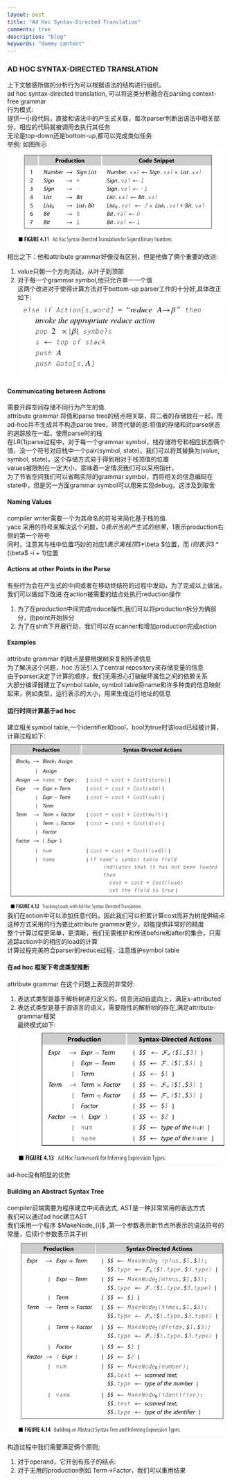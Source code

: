 ```yaml
---
layout: post
title: "Ad Hoc Syntax-Directed Translation"
comments: true
description: "blog"
keywords: "dummy content"
---
```

### AD HOC SYNTAX-DIRECTED TRANSLATION

上下文敏感所做的分析行为可以根据语法的结构进行组织。<br/>
ad hoc syntax-directed translation, 可以将这类分析融合在parsing context-free grammar<br/>
行为模式:<br/>
提供一小段代码，直接和语法中的产生式关联，每次parser判断出语法中相关部分，相应的代码就被调用去执行其任务<br/>
无论是top-down还是bottom-up,都可以完成类似任务<br/>
举例: 如图所示<br/>
![](https://raw.githubusercontent.com/cookieli/image/master/compiler/ad_hoc-example.png) 
相比之下：他和attribute grammar好像没有区别，但是他做了俩个重要的改进:<br/>
1. value只朝一个方向流动，从叶子到顶部<br/>
2. 对于每一个grammar symbol,他只允许单一一个值<br/>
这两个改进对于使得计算方法对于bottom-up parser工作的十分好,具体改正如下:<br/>
![](https://raw.githubusercontent.com/cookieli/image/master/compiler/code_change.png) 
#### Communicating between Actions
需要开辟空间存储不同行为产生的值.<br/>
attribute grammar 将值和parse tree的结点相关联，将二者的存储放在一起，而ad-hoc并不生成并不构造parse tree，转而代替的是:将值的存储和对parse状态的追踪放在一起，使用parse时的栈<br/>
在LR(1)parse过程中，对于每一个grammar symbol，栈存储符号和相应状态俩个值，没一个符号对应栈中一个pair(symbol, state)，我们可以将其替换为(value, symbol, state)，这个存储方式易于得到相对于栈顶值的位置<br/>
values被限制在一定大小，意味着一定情况我们可以采用指针，<br/>
为了节省空间我们可以省略实际的grammar symbol，而将相关的信息编码在state中，但是另一方面grammar symbol可以用来实现debug，这涉及到取舍<br/>
#### Naming Values
compiler writer需要一个为其命名的符号来简化基于栈的值.<br/>
yacc 采用的符号来解决这个问题，$0表示当前产生式的结果，$1表示production右侧的第一个符号<br/>
同时，注意其与栈中位置巧妙的对应$1表示 离栈顶3 *$\beta $位置，而 $i 则表示 3* ($\beta$ -i + 1)位置<br/>

#### Actions at other Points in the Parse
有些行为会在产生式的中间或者在移动终结符的过程中发动，为了完成以上做法，我们可以做如下改进:在action被需要的结点处执行reduction操作<br/>
1. 为了在production中间完成reduce操作,我们可以将production拆分为俩部分，由point开始拆分<br/>
2. 为了在shift下开展行动，我们可以在scanner和增加production完成action<br/>

#### Examples
attribute grammar 的缺点是要根据树来复制传递信息<br/>
为了解决这个问题，hoc 方法引入了central repository来存储变量的信息<br/>
由于parser决定了计算的顺序，我们无需担心打破破坏属性之间的依赖关系<br/>
大部分编译器建立了symbol table, symbol table将name和许多种类的信息映射起来，例如类型，运行表示的大小，用来生成运行地址的信息<br/>
#### 运行时间计算基于ad hoc
建立相关symbol table,一个identifier和bool，bool为true时该load已经被计算，计算过程如下:<br/>
![](https://raw.githubusercontent.com/cookieli/image/master/compiler/ad_hoc_syntax-Directed_translation.png) 
我们在action中可以添加任意代码，因此我们可以积累计算cost而非为树提供结点<br/>
这种方式采用的行为要比attribute grammar更少，却能提供非常好的精度<br/>
整个计算过程更简单，更清晰，我们无需维护和传递before和after的集合，只需追踪action中的相应的load的计算<br/>
计算过程完美符合parser的reduce过程，注意维护symbol table<br/>
#### 在ad hoc 框架下考虑类型推断
attribute grammar 在这个问题上表现的非常好:<br/>
1. 表达式类型是基于解析树递归定义的，信息流动自底向上，满足s-attributed<br/>
2. 表达式类型是基于源语言的语义，需要隐性的解析树的存在,满足attribute-grammar框架<br/>
最终模式如下:<br/>
![](https://raw.githubusercontent.com/cookieli/image/master/compiler/ad_hoc_for_Type_inference.png) 

ad-hoc没有明显的优势<br/>
#### Building an Abstract Syntax Tree
compiler前端需要为程序建立中间表达式, AST是一种非常常用的表达方式<br/>
我们可以通过ad hoc建立AST<br/>
我们采用一个程序 $MakeNode_{i]$ ,第一个参数表示新节点所表示的语法符号的常量，后续i个参数表示其子树<br/>
![](https://raw.githubusercontent.com/cookieli/image/master/compiler/AST.png) 

构造过程中我们需要满足俩个原则;<br/>
1. 对于operand，它开创有孩子的结点:<br/>
2. 对于无用的production例如 Term->Factor，我们可以重用结果<br/>
